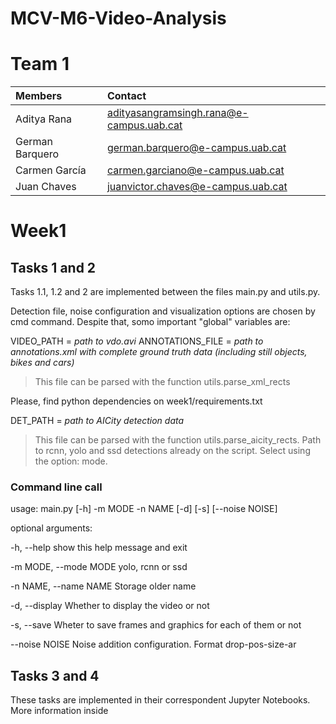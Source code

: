 # MCV-M6-Video-Analysis

# Team 1

| Members | Contact |
| :---         |   :---    | 
| Aditya Rana   | adityasangramsingh.rana@e-campus.uab.cat | 
| German Barquero    | german.barquero@e-campus.uab.cat  |
| Carmen García    | carmen.garciano@e-campus.uab.cat  |
| Juan Chaves | juanvictor.chaves@e-campus.uab.cat |


# Week1

## Tasks 1 and 2
Tasks 1.1, 1.2 and 2 are implemented between the files main.py and utils.py. 

Detection file, noise configuration and visualization options are chosen by cmd command. Despite that, somo important "global" variables are:

VIDEO_PATH = *path to vdo.avi*
ANNOTATIONS_FILE = *path to annotations.xml with complete ground truth data (including still objects, bikes and cars)*

> This file can be parsed with the function utils.parse_xml_rects

Please, find python dependencies on week1/requirements.txt

DET_PATH = *path to AICity detection data*

> This file can be parsed with the function utils.parse_aicity_rects. Path to rcnn, yolo and ssd detections already on the script. Select using the option: mode.

### Command line call
usage: main.py [-h] -m MODE -n NAME [-d] [-s] [--noise NOISE]

optional arguments:

  -h, --help            show this help message 
  and exit

  -m MODE, --mode MODE  yolo, rcnn or ssd

  -n NAME, --name NAME  Storage older name

  -d, --display         Whether to display the 
  video or not

  -s, --save            Wheter to save frames 
  and graphics for each of them or not

  --noise NOISE         Noise addition configuration. Format drop-pos-size-ar


## Tasks 3 and 4
These tasks are implemented in their correspondent Jupyter Notebooks. More information inside